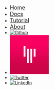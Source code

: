 * [<font size="4">Home</font>](http://flyabledev.com/)
* [<font size="4">Docs</font>](/)
* [<font size="4">Tutorial</font>](http://flyabledev.com/tutorial.html)
* [<font size="4">About</font>](http://flyabledev.com/about.html)
* [![Github](https://icongr.am/devicon/github-original.svg?size=24&color=currentColor)](https://github.com/FlyableDev)
* [![Gitter](gitter-logo.png ':size=24')](https://gitter.im/FlyableDev/community)
* [![Twitter](https://icongr.am/devicon/twitter-original.svg?size=24&color=currentColor)](http://twitter.com/flyabletech)
* [![LinkedIn](https://icongr.am/devicon/linkedin-original.svg?size=24&color=currentColor)](https://www.linkedin.com/company/flyable/)
